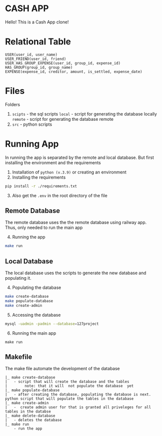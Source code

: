 # CASH APP
Hello! This is a Cash App clone! 

# Relational Table
```
USER(user_id, user_name)
USER_FRIEND(user_id, friend)
USER_HAS_GROUP_EXPENSE(user_id, group_id, expense_id)
HAS_GROUP(group_id, group_name)
EXPENSE(expense_id, creditor, amount, is_settled, expense_date)
```

# Files 
Folders
1. `scipts` - the sql scripts
    `local` - script for generating the database locally
    `remote` - script for generating the database remote
2. `src` - python scripts

# Running App
In running the app is separated by the remote and local database. But first installing the environment and the requirements
1. Installation of `python (v.3.9)` or creating an environment
2. Installing the requirements
```bash
pip install -r ./requirements.txt
```
3. Also get the `.env` in the root directory of the file

## Remote Database
The remote database uses the the remote database using railway app. Thus, only needed to run the main app

4. Running the app
``` bash
make run
```

## Local Database
The local database uses the scripts to generate the new database and populating it.

4. Populating the database
``` bash
make create-database
make populate-database
make create-admin
```
5. Accessing the database
``` bash
mysql -uadmin -padmin --database=127project
```
6. Running the main app
```
make run
```

## Makefile 
The make file automate the development of the database
```
|_ make create-database
|   - script that will create the database and the tables 
|        note: that it will  not populate the database  yet
|_ make populate-database
|   - after creating the database, populating the database is next. python script that will populate the tables in the database 
|_ make create-admin
|   -  create admin user for that is granted all priveleges for all tables in the databse 
|_ make delete-database 
|   - deletes the database 
|_ make run
    - run the app
```
